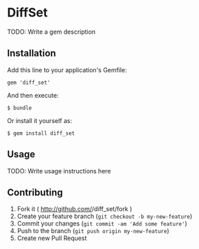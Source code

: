 # DiffSet

TODO: Write a gem description

## Installation

Add this line to your application's Gemfile:

    gem 'diff_set'

And then execute:

    $ bundle

Or install it yourself as:

    $ gem install diff_set

## Usage

TODO: Write usage instructions here

## Contributing

1. Fork it ( http://github.com/<my-github-username>/diff_set/fork )
2. Create your feature branch (`git checkout -b my-new-feature`)
3. Commit your changes (`git commit -am 'Add some feature'`)
4. Push to the branch (`git push origin my-new-feature`)
5. Create new Pull Request
